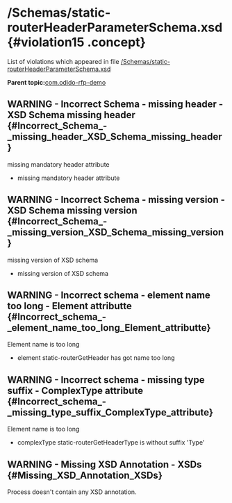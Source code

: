 # /Schemas/static-routerHeaderParameterSchema.xsd {#violation15 .concept}

List of violations which appeared in file [/Schemas/static-routerHeaderParameterSchema.xsd](../../../projects/com.odido-rfp-demo/Schemas/static-routerHeaderParameterSchema.xsd.md)

**Parent topic:**[com.odido-rfp-demo](../../../qa/projects/com.odido-rfp-demo.md)

## WARNING - Incorrect Schema - missing header - XSD Schema missing header {#Incorrect_Schema_-_missing_header_XSD_Schema_missing_header}

missing mandatory header attribute

-   missing mandatory header attribute

## WARNING - Incorrect Schema - missing version - XSD Schema missing version {#Incorrect_Schema_-_missing_version_XSD_Schema_missing_version}

missing version of XSD schema

-   missing version of XSD schema

## WARNING - Incorrect schema - element name too long - Element attributte {#Incorrect_schema_-_element_name_too_long_Element_attributte}

Element name is too long

-   element static-routerGetHeader has got name too long

## WARNING - Incorrect schema - missing type suffix - ComplexType attribute {#Incorrect_schema_-_missing_type_suffix_ComplexType_attribute}

Element name is too long

-   complexType static-routerGetHeaderType is without suffix 'Type'

## WARNING - Missing XSD Annotation - XSDs {#Missing_XSD_Annotation_XSDs}

Process doesn't contain any XSD annotation.

